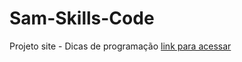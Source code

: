 # Sam-Skills-Code
Projeto site - Dicas de programação 
<a target="_blank" rel="noopener noreferrer" href="https://samuelaraag.github.io/sam-skills-code/">link para acessar</a>
